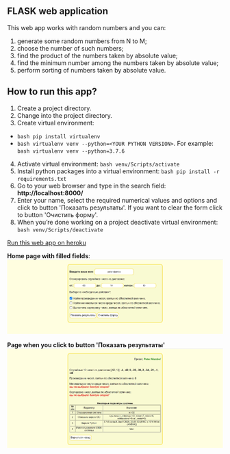 ## FLASK web application

This web app works with random numbers and you can:
1) generate some random numbers from N to M;
2) choose the number of such numbers;
3) find the product of the numbers taken by absolute value;
4) find the minimum number among the numbers taken by absolute value;
5) perform sorting of numbers taken by absolute value.

## How to run this app?
1) Create a project directory.
2) Change into the project directory.
3) Create virtual environment: 
  - ```bash pip install virtualenv```
  - ```bash virtualenv venv --python=<YOUR PYTHON VERSION>```. For example: ```bash virtualenv venv --python=3.7.6```
4) Activate virtual environment: ```bash venv/Scripts/activate```
5) Install python packages into a virtual environment: ```bash pip install -r requirements.txt```
5) Go to your web browser and type in the search field: **http://localhost:8000/**
6) Enter your name, select the required numerical values and options and click to button 'Показать результаты'.
If you want to clear the form click to button 'Очистить форму'.
7) When you’re done working on a project deactivate virtual environment: ```bash venv/Scripts/deactivate```
  
[Run this web app on heroku](https://rndnum.herokuapp.com/)

**Home page with filled fields**:
![StartPage](https://github.com/ZaytsevNS/python_practice/blob/main/work_with_rand_num/start_page.jpg)

**Page when you click to button 'Показать результаты'**
![StartPage](https://github.com/ZaytsevNS/python_practice/blob/main/work_with_rand_num/finish_page.jpg)
